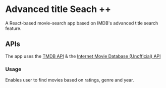 # Advanced title Seach ++

A React-based movie-search app based on IMDB's advanced title search feature. 

## APIs

The app uses the [TMDB API](https://developers.themoviedb.org/3/)
& the [Internet Movie Database (Unofficial) API](https://rapidapi.com/hmerritt/api/imdb-internet-movie-database-unofficial) 

### Usage

Enables user to find movies based on ratings, genre and year. 
